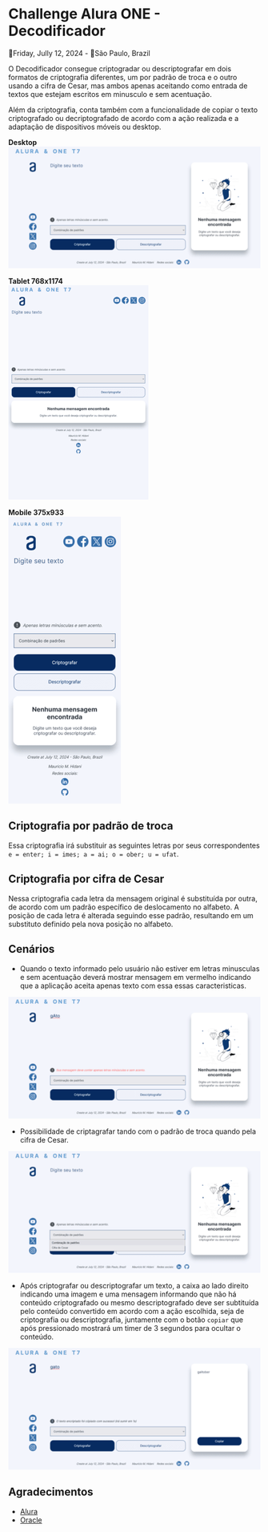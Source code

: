 # Challenge Alura ONE - Decodificador
📅Friday, Jully 12, 2024 - 📍São Paulo, Brazil<br>

O Decodificador consegue criptogradar ou descriptografar em dois formatos de criptografia diferentes, um por padrão de troca e o outro usando a cifra de Cesar, mas ambos apenas aceitando como entrada de textos que estejam escritos em minusculo e sem acentuação.

Além da criptografia, conta também com a funcionalidade de copiar o texto criptografado ou decriptografado de acordo com a ação realizada e a adaptação de dispositivos móveis ou desktop.

**Desktop**<br>
[![Desktop Screen One-Alura Challenge](https://raw.githubusercontent.com/mauricioHidani/brainStorage/main/assets/images/challenge_cypher_one_alura_desktop.png)](https://raw.githubusercontent.com/mauricioHidani/brainStorage/main/assets/images/challenge_cypher_one_alura_desktop_original.png)

**Tablet 768x1174**<br>
[![Mobile Tablet 768x1174](https://raw.githubusercontent.com/mauricioHidani/brainStorage/main/assets/images/challenge_cypher_one_alura_mobile_768x1174.png)](https://raw.githubusercontent.com/mauricioHidani/brainStorage/main/assets/images/challenge_cypher_one_alura_mobile_768x1174_original.png)

**Mobile 375x933**<br>
[![Mobile 375x933](https://raw.githubusercontent.com/mauricioHidani/brainStorage/main/assets/images/challenge_cypher_one_alura_mobile_375x933.png)](https://raw.githubusercontent.com/mauricioHidani/brainStorage/main/assets/images/challenge_cypher_one_alura_mobile_375x933_original.png)

## Criptografia por padrão de troca
Essa criptografia irá substituir as seguintes letras por seus correspondentes `e = enter; i = imes; a = ai; o = ober; u = ufat`.

## Criptografia por cifra de Cesar
Nessa criptografia cada letra da mensagem original é substituída por outra, de acordo com um padrão específico de deslocamento no alfabeto. A posição de cada letra é alterada seguindo esse padrão, resultando em um substituto definido pela nova posição no alfabeto.

## Cenários
* Quando o texto informado pelo usuário não estiver em letras minusculas e sem acentuação deverá mostrar mensagem em vermelho indicando que a aplicação aceita apenas texto com essa essas caracteristicas.

![Scene Invalid input](https://raw.githubusercontent.com/mauricioHidani/brainStorage/main/assets/images/challenge_cypher_one_alura_sc1.png)

* Possibilidade de criptagrafar tando com o padrão de troca quando pela cifra de Cesar.

![Scene Cypher types](https://raw.githubusercontent.com/mauricioHidani/brainStorage/main/assets/images/challenge_cypher_one_alura_sc2.png)

* Após criptografar ou descriptografar um texto, a caixa ao lado direito indicando uma imagem e uma mensagem informando que não há conteúdo criptografado ou mesmo descriptografado deve ser subtituída pelo conteúdo convertido em acordo com a ação escolhida, seja de criptografia ou descriptografia, juntamente com o botão `copiar` que após pressionado mostrará um timer de 3 segundos para ocultar o conteúdo.

![Scene Copy cypher](https://raw.githubusercontent.com/mauricioHidani/brainStorage/main/assets/images/challenge_cypher_one_alura_sc3.png)

## Agradecimentos
- [Alura](https://www.alura.com.br/)
- [Oracle](https://www.oracle.com/br/)
